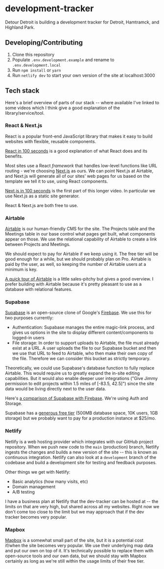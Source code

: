 # development-tracker

Detour Detroit is building a development tracker for Detroit, Hamtramck, and Highland Park.

## Developing/Contributing

1. Clone this repository
2. Populate `.env.development.example` and rename to `.env.development.local`
3. Run `npm install` or `yarn`
4. Run `netlify dev` to start your own version of the site at localhost:3000

## Tech stack

Here's a brief overview of parts of our stack -- where available I've linked to some videos which I think give a good explanation of the library/service/tool.

### React & Next.js

React is a popular front-end JavaScript library that makes it easy to build websites with flexible, reusable components.

[React in 100 seconds](https://www.youtube.com/watch?v=Tn6-PIqc4UM) is a good explanation of what React does and its benefits.

Most sites use a React *framework* that handles low-level functions like URL routing - we're choosing [Next.js](https://nextjs.org/) as ours. We can point Next.js at Airtable, and Next.js will generate all of our sites' web pages for us based on the template we tell it to use, using React components.

[Next.js in 100 seconds](https://www.youtube.com/watch?v=Sklc_fQBmcs) is the first part of this longer video. In particular we use Next.js as a static site generator.

React & Next.js are both free to use.

### Airtable

[Airtable](https://airtable.com/) is our human-friendly CMS for the site. The Projects table and the Meetings table in our base control what pages get built, what components appear on those. We use the relational capability of Airtable to create a link between Projects and Meetings.

We should expect to pay for Airtable if we keep using it. The free tier will be good enough for a while, but we should probably plan on Pro. Airtable is paid by the user, as well, so keeping the number of Airtable users at a minimum is key.

[A quick tour of Airtable](https://www.youtube.com/watch?v=r0lsyTaAuJE) is a little sales-pitchy but gives a good overview. I prefer building with Airtable because it's pretty pleasant to use as a database with relational features.

### Supabase

[Supabase](https://supabase.io/) is an open-source clone of Google's [Firebase](https://firebase.google.com/). We use this for two purposes currently:
- Authentication: Supabase manages the entire magic-link process, and gives us options in the site to display different content/components to logged-in users
- File storage: In order to support uploads to Airtable, the file must already exist at a URL. A user uploads the file to our Supabase bucket and then we use that URL to feed to Airtable, who then make their own copy of the file. Therefore we can consider this bucket as strictly temporary.

Theoretically, we could use Supabase's database function to fully replace Airtable. This would require us to greatly expand the in-site editing capabilities. But it would also enable deeper user integrations ("Give Jimmy permission to edit projects within 1.5 miles of [-83.5, 42.5]") since the site data would be living directly next to the user data.

Here's [a comparison of Supabase with Firebase](https://www.youtube.com/watch?v=WiwfiVdfRIc&t=50s). We're using Auth and Storage.

Supabase has a [generous free tier](https://supabase.io/pricing) (500MB database space, 10K users, 1GB storage) but we probably want to pay for a production instance at $25/mo. 

### Netlify

Netlify is a web hosting provider which integrates with our GitHub project repository. When we push new code to the `main` (production) branch, Netlify ingests the changes and builds a new version of the site -- this is known as continuous integration. Netlify can also look at a `development` branch of the codebase and build a development site for testing and feedback purposes.

Other things we get with Netlify:
- Basic analytics (how many visits, etc)
- Domain management
- A/B testing

I have a business plan at Netlify that the dev-tracker can be hosted at -- the limits on that are very high, but shared across all my websites. Right now we don't come too close to the limit but we may approach that if the dev tracker becomes very popular.

### Mapbox

[Mapbox](https://www.mapbox.com/) is a somewhat small part of the site, but it is a potential cost if/when the site becomes very popular. We use their underlying map data and put our own on top of it. It's technically possible to replace them with open-source tools and our own data, but we should stay with Mapbox certainly as long as we're still within the usage limits of their free tier.